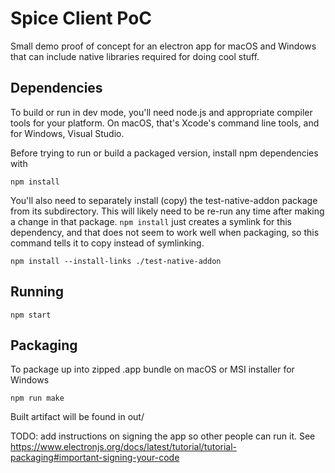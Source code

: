 Spice Client PoC
================

Small demo proof of concept for an electron app for macOS and Windows that can
include native libraries required for doing cool stuff.

Dependencies
------------
To build or run in dev mode, you'll need node.js and appropriate compiler tools
for your platform. On macOS, that's Xcode's command line tools, and for Windows,
Visual Studio.

Before trying to run or build a packaged version, install npm dependencies with

    npm install

You'll also need to separately install (copy) the test-native-addon package from
its subdirectory. This will likely need to be re-run any time after making a
change in that package. `npm install` just creates a symlink for this dependency,
and that does not seem to work well when packaging, so this command tells it to
copy instead of symlinking.

    npm install --install-links ./test-native-addon

Running
-------

    npm start

Packaging
---------

To package up into zipped .app bundle on macOS or MSI installer for Windows

    npm run make

Built artifact will be found in out/

TODO: add instructions on signing the app so other people can run it. See
<https://www.electronjs.org/docs/latest/tutorial/tutorial-packaging#important-signing-your-code>
